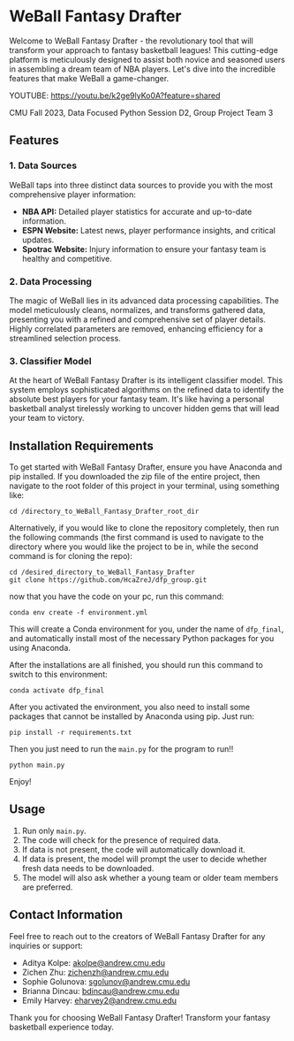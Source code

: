 # WeBall Fantasy Drafter

Welcome to WeBall Fantasy Drafter - the revolutionary tool that will transform your approach to fantasy basketball leagues! This cutting-edge platform is meticulously designed to assist both novice and seasoned users in assembling a dream team of NBA players. Let's dive into the incredible features that make WeBall a game-changer.

YOUTUBE: https://youtu.be/k2ge9lyKo0A?feature=shared

CMU Fall 2023, Data Focused Python Session D2, Group Project Team 3

## Features

### 1. Data Sources
WeBall taps into three distinct data sources to provide you with the most comprehensive player information:
- **NBA API:** Detailed player statistics for accurate and up-to-date information.
- **ESPN Website:** Latest news, player performance insights, and critical updates.
- **Spotrac Website:** Injury information to ensure your fantasy team is healthy and competitive.

### 2. Data Processing
The magic of WeBall lies in its advanced data processing capabilities. The model meticulously cleans, normalizes, and transforms gathered data, presenting you with a refined and comprehensive set of player details. Highly correlated parameters are removed, enhancing efficiency for a streamlined selection process.

### 3. Classifier Model
At the heart of WeBall Fantasy Drafter is its intelligent classifier model. This system employs sophisticated algorithms on the refined data to identify the absolute best players for your fantasy team. It's like having a personal basketball analyst tirelessly working to uncover hidden gems that will lead your team to victory.

## Installation Requirements

To get started with WeBall Fantasy Drafter, ensure you have Anaconda and pip installed. If you downloaded the zip file of the entire project, then navigate to the root folder of this project in your terminal, using something like:

```
cd /directory_to_WeBall_Fantasy_Drafter_root_dir
```

Alternatively, if you would like to clone the repository completely, then run the following commands (the first command is used to navigate to the directory where you would like the project to be in, while the second command is for cloning the repo):

```
cd /desired_directory_to_WeBall_Fantasy_Drafter
git clone https://github.com/HcaZreJ/dfp_group.git
```

now that you have the code on your pc, run this command:

```
conda env create -f environment.yml
```

This will create a Conda environment for you, under the name of `dfp_final`, and automatically install most of the necessary Python packages for you using Anaconda.

After the installations are all finished, you should run this command to switch to this environment:

```
conda activate dfp_final
```

After you activated the environment, you also need to install some packages that cannot be installed by Anaconda using pip. Just run:

```
pip install -r requirements.txt
```

Then you just need to run the `main.py` for the program to run!!

```
python main.py
```

Enjoy!

## Usage

1. Run only `main.py`.
2. The code will check for the presence of required data.
3. If data is not present, the code will automatically download it.
4. If data is present, the model will prompt the user to decide whether fresh data needs to be downloaded.
5. The model will also ask whether a young team or older team members are preferred.

## Contact Information

Feel free to reach out to the creators of WeBall Fantasy Drafter for any inquiries or support:
- Aditya Kolpe: akolpe@andrew.cmu.edu
- Zichen Zhu: zichenzh@andrew.cmu.edu
- Sophie Golunova: sgolunov@andrew.cmu.edu
- Brianna Dincau: bdincau@andrew.cmu.edu
- Emily Harvey: eharvey2@andrew.cmu.edu

Thank you for choosing WeBall Fantasy Drafter! Transform your fantasy basketball experience today.
